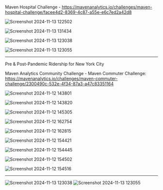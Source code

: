 Maven Hospital Challenge - https://mavenanalytics.io/challenges/maven-hospital-challenge/facee4d2-8369-4c87-a55e-e6c7ed2a42d8

![Screenshot 2024-11-13 122502](https://github.com/user-attachments/assets/5ec823f8-7d8a-43e0-a0a8-f646960ee973)

![Screenshot 2024-11-13 131434](https://github.com/user-attachments/assets/8c1d0712-74be-4a5d-b597-1cb65bc197fa)

![Screenshot 2024-11-13 123038](https://github.com/user-attachments/assets/c2f80b81-0688-4046-8c0c-819e1aee676d)

![Screenshot 2024-11-13 123055](https://github.com/user-attachments/assets/1bd10224-9ce9-4927-83f4-f72e5cacfa5d)

------------------------------------------------------------------------------------------------------------------

Pre & Post-Pandemic Ridership for New York City 

Maven Analytics Community Challenge - Maven Commuter Challenge: https://mavenanalytics.io/challenges/maven-commuter-challenge/2300490c-532e-4f34-87a3-a47c83351164

![Screenshot 2024-11-12 143801](https://github.com/user-attachments/assets/a3999e32-70d3-4c0e-9ee1-fc8b3aea6741)

![Screenshot 2024-11-12 143820](https://github.com/user-attachments/assets/8c6bc5ee-cae9-4eaf-865d-51b0861e7837)

![Screenshot 2024-11-12 145305](https://github.com/user-attachments/assets/ca60a657-6178-4ace-b7f4-96a8e2eef4c5)

![Screenshot 2024-11-12 162754](https://github.com/user-attachments/assets/b0c0b5a4-5f18-4143-b818-1496b106e548)

![Screenshot 2024-11-12 162815](https://github.com/user-attachments/assets/7be205b6-1949-4dc5-8213-b9a21b3b2b8e)

![Screenshot 2024-11-12 154421](https://github.com/user-attachments/assets/9d7617ba-a6fa-4f90-b89e-71170b5007bc)

![Screenshot 2024-11-12 154445](https://github.com/user-attachments/assets/e8622a07-dd83-41b8-9cf5-a7f6abaed94c)

![Screenshot 2024-11-12 154502](https://github.com/user-attachments/assets/8eb54ee7-4233-4a5f-b7df-c89803354059)

![Screenshot 2024-11-12 154516](https://github.com/user-attachments/assets/811ee531-0f45-4e11-8980-25c4523892b4)


------------------------------------------------------------------------------------------------------------------
![Screenshot 2024-11-13 123038](https://github.com/user-attachments/assets/c2f80b81-0688-4046-8c0c-819e1aee676d)
![Screenshot 2024-11-13 123055](https://github.com/user-attachments/assets/1bd10224-9ce9-4927-83f4-f72e5cacfa5d)
